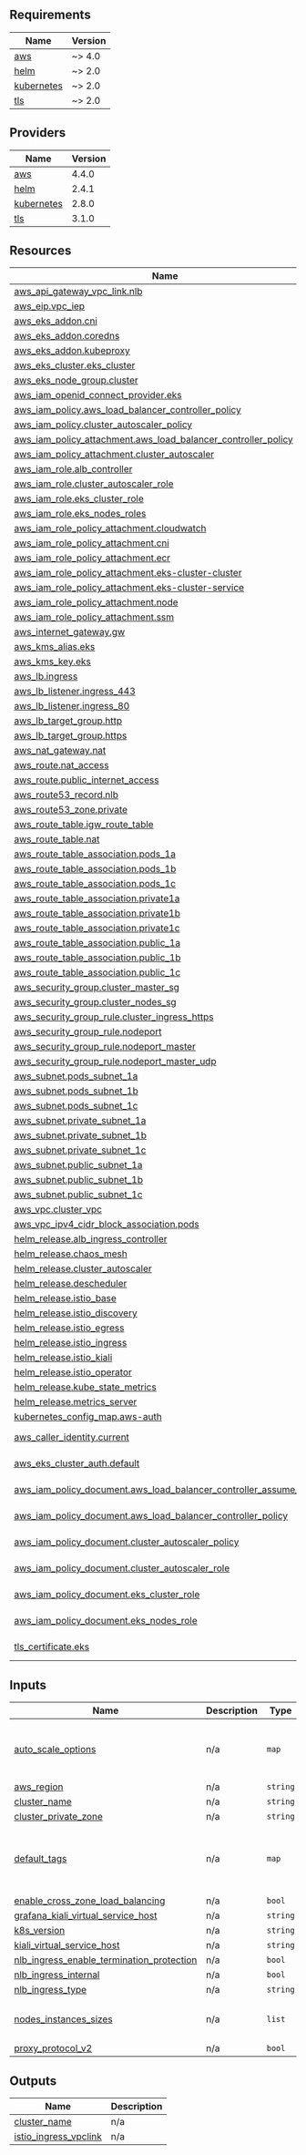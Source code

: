 <!-- BEGIN_TF_DOCS -->
## Requirements

| Name | Version |
|------|---------|
| <a name="requirement_aws"></a> [aws](#requirement\_aws) | ~> 4.0 |
| <a name="requirement_helm"></a> [helm](#requirement\_helm) | ~> 2.0 |
| <a name="requirement_kubernetes"></a> [kubernetes](#requirement\_kubernetes) | ~> 2.0 |
| <a name="requirement_tls"></a> [tls](#requirement\_tls) | ~> 2.0 |

## Providers

| Name | Version |
|------|---------|
| <a name="provider_aws"></a> [aws](#provider\_aws) | 4.4.0 |
| <a name="provider_helm"></a> [helm](#provider\_helm) | 2.4.1 |
| <a name="provider_kubernetes"></a> [kubernetes](#provider\_kubernetes) | 2.8.0 |
| <a name="provider_tls"></a> [tls](#provider\_tls) | 3.1.0 |


## Resources

| Name | Type |
|------|------|
| [aws_api_gateway_vpc_link.nlb](https://registry.terraform.io/providers/aws/latest/docs/resources/api_gateway_vpc_link) | resource |
| [aws_eip.vpc_iep](https://registry.terraform.io/providers/aws/latest/docs/resources/eip) | resource |
| [aws_eks_addon.cni](https://registry.terraform.io/providers/aws/latest/docs/resources/eks_addon) | resource |
| [aws_eks_addon.coredns](https://registry.terraform.io/providers/aws/latest/docs/resources/eks_addon) | resource |
| [aws_eks_addon.kubeproxy](https://registry.terraform.io/providers/aws/latest/docs/resources/eks_addon) | resource |
| [aws_eks_cluster.eks_cluster](https://registry.terraform.io/providers/aws/latest/docs/resources/eks_cluster) | resource |
| [aws_eks_node_group.cluster](https://registry.terraform.io/providers/aws/latest/docs/resources/eks_node_group) | resource |
| [aws_iam_openid_connect_provider.eks](https://registry.terraform.io/providers/aws/latest/docs/resources/iam_openid_connect_provider) | resource |
| [aws_iam_policy.aws_load_balancer_controller_policy](https://registry.terraform.io/providers/aws/latest/docs/resources/iam_policy) | resource |
| [aws_iam_policy.cluster_autoscaler_policy](https://registry.terraform.io/providers/aws/latest/docs/resources/iam_policy) | resource |
| [aws_iam_policy_attachment.aws_load_balancer_controller_policy](https://registry.terraform.io/providers/aws/latest/docs/resources/iam_policy_attachment) | resource |
| [aws_iam_policy_attachment.cluster_autoscaler](https://registry.terraform.io/providers/aws/latest/docs/resources/iam_policy_attachment) | resource |
| [aws_iam_role.alb_controller](https://registry.terraform.io/providers/aws/latest/docs/resources/iam_role) | resource |
| [aws_iam_role.cluster_autoscaler_role](https://registry.terraform.io/providers/aws/latest/docs/resources/iam_role) | resource |
| [aws_iam_role.eks_cluster_role](https://registry.terraform.io/providers/aws/latest/docs/resources/iam_role) | resource |
| [aws_iam_role.eks_nodes_roles](https://registry.terraform.io/providers/aws/latest/docs/resources/iam_role) | resource |
| [aws_iam_role_policy_attachment.cloudwatch](https://registry.terraform.io/providers/aws/latest/docs/resources/iam_role_policy_attachment) | resource |
| [aws_iam_role_policy_attachment.cni](https://registry.terraform.io/providers/aws/latest/docs/resources/iam_role_policy_attachment) | resource |
| [aws_iam_role_policy_attachment.ecr](https://registry.terraform.io/providers/aws/latest/docs/resources/iam_role_policy_attachment) | resource |
| [aws_iam_role_policy_attachment.eks-cluster-cluster](https://registry.terraform.io/providers/aws/latest/docs/resources/iam_role_policy_attachment) | resource |
| [aws_iam_role_policy_attachment.eks-cluster-service](https://registry.terraform.io/providers/aws/latest/docs/resources/iam_role_policy_attachment) | resource |
| [aws_iam_role_policy_attachment.node](https://registry.terraform.io/providers/aws/latest/docs/resources/iam_role_policy_attachment) | resource |
| [aws_iam_role_policy_attachment.ssm](https://registry.terraform.io/providers/aws/latest/docs/resources/iam_role_policy_attachment) | resource |
| [aws_internet_gateway.gw](https://registry.terraform.io/providers/aws/latest/docs/resources/internet_gateway) | resource |
| [aws_kms_alias.eks](https://registry.terraform.io/providers/aws/latest/docs/resources/kms_alias) | resource |
| [aws_kms_key.eks](https://registry.terraform.io/providers/aws/latest/docs/resources/kms_key) | resource |
| [aws_lb.ingress](https://registry.terraform.io/providers/aws/latest/docs/resources/lb) | resource |
| [aws_lb_listener.ingress_443](https://registry.terraform.io/providers/aws/latest/docs/resources/lb_listener) | resource |
| [aws_lb_listener.ingress_80](https://registry.terraform.io/providers/aws/latest/docs/resources/lb_listener) | resource |
| [aws_lb_target_group.http](https://registry.terraform.io/providers/aws/latest/docs/resources/lb_target_group) | resource |
| [aws_lb_target_group.https](https://registry.terraform.io/providers/aws/latest/docs/resources/lb_target_group) | resource |
| [aws_nat_gateway.nat](https://registry.terraform.io/providers/aws/latest/docs/resources/nat_gateway) | resource |
| [aws_route.nat_access](https://registry.terraform.io/providers/aws/latest/docs/resources/route) | resource |
| [aws_route.public_internet_access](https://registry.terraform.io/providers/aws/latest/docs/resources/route) | resource |
| [aws_route53_record.nlb](https://registry.terraform.io/providers/aws/latest/docs/resources/route53_record) | resource |
| [aws_route53_zone.private](https://registry.terraform.io/providers/aws/latest/docs/resources/route53_zone) | resource |
| [aws_route_table.igw_route_table](https://registry.terraform.io/providers/aws/latest/docs/resources/route_table) | resource |
| [aws_route_table.nat](https://registry.terraform.io/providers/aws/latest/docs/resources/route_table) | resource |
| [aws_route_table_association.pods_1a](https://registry.terraform.io/providers/aws/latest/docs/resources/route_table_association) | resource |
| [aws_route_table_association.pods_1b](https://registry.terraform.io/providers/aws/latest/docs/resources/route_table_association) | resource |
| [aws_route_table_association.pods_1c](https://registry.terraform.io/providers/aws/latest/docs/resources/route_table_association) | resource |
| [aws_route_table_association.private1a](https://registry.terraform.io/providers/aws/latest/docs/resources/route_table_association) | resource |
| [aws_route_table_association.private1b](https://registry.terraform.io/providers/aws/latest/docs/resources/route_table_association) | resource |
| [aws_route_table_association.private1c](https://registry.terraform.io/providers/aws/latest/docs/resources/route_table_association) | resource |
| [aws_route_table_association.public_1a](https://registry.terraform.io/providers/aws/latest/docs/resources/route_table_association) | resource |
| [aws_route_table_association.public_1b](https://registry.terraform.io/providers/aws/latest/docs/resources/route_table_association) | resource |
| [aws_route_table_association.public_1c](https://registry.terraform.io/providers/aws/latest/docs/resources/route_table_association) | resource |
| [aws_security_group.cluster_master_sg](https://registry.terraform.io/providers/aws/latest/docs/resources/security_group) | resource |
| [aws_security_group.cluster_nodes_sg](https://registry.terraform.io/providers/aws/latest/docs/resources/security_group) | resource |
| [aws_security_group_rule.cluster_ingress_https](https://registry.terraform.io/providers/aws/latest/docs/resources/security_group_rule) | resource |
| [aws_security_group_rule.nodeport](https://registry.terraform.io/providers/aws/latest/docs/resources/security_group_rule) | resource |
| [aws_security_group_rule.nodeport_master](https://registry.terraform.io/providers/aws/latest/docs/resources/security_group_rule) | resource |
| [aws_security_group_rule.nodeport_master_udp](https://registry.terraform.io/providers/aws/latest/docs/resources/security_group_rule) | resource |
| [aws_subnet.pods_subnet_1a](https://registry.terraform.io/providers/aws/latest/docs/resources/subnet) | resource |
| [aws_subnet.pods_subnet_1b](https://registry.terraform.io/providers/aws/latest/docs/resources/subnet) | resource |
| [aws_subnet.pods_subnet_1c](https://registry.terraform.io/providers/aws/latest/docs/resources/subnet) | resource |
| [aws_subnet.private_subnet_1a](https://registry.terraform.io/providers/aws/latest/docs/resources/subnet) | resource |
| [aws_subnet.private_subnet_1b](https://registry.terraform.io/providers/aws/latest/docs/resources/subnet) | resource |
| [aws_subnet.private_subnet_1c](https://registry.terraform.io/providers/aws/latest/docs/resources/subnet) | resource |
| [aws_subnet.public_subnet_1a](https://registry.terraform.io/providers/aws/latest/docs/resources/subnet) | resource |
| [aws_subnet.public_subnet_1b](https://registry.terraform.io/providers/aws/latest/docs/resources/subnet) | resource |
| [aws_subnet.public_subnet_1c](https://registry.terraform.io/providers/aws/latest/docs/resources/subnet) | resource |
| [aws_vpc.cluster_vpc](https://registry.terraform.io/providers/aws/latest/docs/resources/vpc) | resource |
| [aws_vpc_ipv4_cidr_block_association.pods](https://registry.terraform.io/providers/aws/latest/docs/resources/vpc_ipv4_cidr_block_association) | resource |
| [helm_release.alb_ingress_controller](https://registry.terraform.io/providers/helm/latest/docs/resources/release) | resource |
| [helm_release.chaos_mesh](https://registry.terraform.io/providers/helm/latest/docs/resources/release) | resource |
| [helm_release.cluster_autoscaler](https://registry.terraform.io/providers/helm/latest/docs/resources/release) | resource |
| [helm_release.descheduler](https://registry.terraform.io/providers/helm/latest/docs/resources/release) | resource |
| [helm_release.istio_base](https://registry.terraform.io/providers/helm/latest/docs/resources/release) | resource |
| [helm_release.istio_discovery](https://registry.terraform.io/providers/helm/latest/docs/resources/release) | resource |
| [helm_release.istio_egress](https://registry.terraform.io/providers/helm/latest/docs/resources/release) | resource |
| [helm_release.istio_ingress](https://registry.terraform.io/providers/helm/latest/docs/resources/release) | resource |
| [helm_release.istio_kiali](https://registry.terraform.io/providers/helm/latest/docs/resources/release) | resource |
| [helm_release.istio_operator](https://registry.terraform.io/providers/helm/latest/docs/resources/release) | resource |
| [helm_release.kube_state_metrics](https://registry.terraform.io/providers/helm/latest/docs/resources/release) | resource |
| [helm_release.metrics_server](https://registry.terraform.io/providers/helm/latest/docs/resources/release) | resource |
| [kubernetes_config_map.aws-auth](https://registry.terraform.io/providers/kubernetes/latest/docs/resources/config_map) | resource |
| [aws_caller_identity.current](https://registry.terraform.io/providers/aws/latest/docs/data-sources/caller_identity) | data source |
| [aws_eks_cluster_auth.default](https://registry.terraform.io/providers/aws/latest/docs/data-sources/eks_cluster_auth) | data source |
| [aws_iam_policy_document.aws_load_balancer_controller_assume_role](https://registry.terraform.io/providers/aws/latest/docs/data-sources/iam_policy_document) | data source |
| [aws_iam_policy_document.aws_load_balancer_controller_policy](https://registry.terraform.io/providers/aws/latest/docs/data-sources/iam_policy_document) | data source |
| [aws_iam_policy_document.cluster_autoscaler_policy](https://registry.terraform.io/providers/aws/latest/docs/data-sources/iam_policy_document) | data source |
| [aws_iam_policy_document.cluster_autoscaler_role](https://registry.terraform.io/providers/aws/latest/docs/data-sources/iam_policy_document) | data source |
| [aws_iam_policy_document.eks_cluster_role](https://registry.terraform.io/providers/aws/latest/docs/data-sources/iam_policy_document) | data source |
| [aws_iam_policy_document.eks_nodes_role](https://registry.terraform.io/providers/aws/latest/docs/data-sources/iam_policy_document) | data source |
| [tls_certificate.eks](https://registry.terraform.io/providers/tls/latest/docs/data-sources/certificate) | data source |

## Inputs

| Name | Description | Type | Default | Required |
|------|-------------|------|---------|:--------:|
| <a name="input_auto_scale_options"></a> [auto\_scale\_options](#input\_auto\_scale\_options) | n/a | `map` | <pre>{<br>  "desired": 6,<br>  "max": 10,<br>  "min": 4<br>}</pre> | no |
| <a name="input_aws_region"></a> [aws\_region](#input\_aws\_region) | n/a | `string` | `"us-east-1"` | no |
| <a name="input_cluster_name"></a> [cluster\_name](#input\_cluster\_name) | n/a | `string` | `"eks-cluster"` | no |
| <a name="input_cluster_private_zone"></a> [cluster\_private\_zone](#input\_cluster\_private\_zone) | n/a | `string` | `"k8s.cluster"` | no |
| <a name="input_default_tags"></a> [default\_tags](#input\_default\_tags) | n/a | `map` | <pre>{<br>  "Environment": "prod",<br>  "Foo": "Bar",<br>  "Ping": "Pong"<br>}</pre> | no |
| <a name="input_enable_cross_zone_load_balancing"></a> [enable\_cross\_zone\_load\_balancing](#input\_enable\_cross\_zone\_load\_balancing) | n/a | `bool` | `true` | no |
| <a name="input_grafana_kiali_virtual_service_host"></a> [grafana\_kiali\_virtual\_service\_host](#input\_grafana\_kiali\_virtual\_service\_host) | n/a | `string` | `"grafana.kiali.k8s.raj.ninja"` | no |
| <a name="input_k8s_version"></a> [k8s\_version](#input\_k8s\_version) | n/a | `string` | `"1.20"` | no |
| <a name="input_kiali_virtual_service_host"></a> [kiali\_virtual\_service\_host](#input\_kiali\_virtual\_service\_host) | n/a | `string` | `"kiali.k8s.raj.ninja"` | no |
| <a name="input_nlb_ingress_enable_termination_protection"></a> [nlb\_ingress\_enable\_termination\_protection](#input\_nlb\_ingress\_enable\_termination\_protection) | n/a | `bool` | `false` | no |
| <a name="input_nlb_ingress_internal"></a> [nlb\_ingress\_internal](#input\_nlb\_ingress\_internal) | n/a | `bool` | `false` | no |
| <a name="input_nlb_ingress_type"></a> [nlb\_ingress\_type](#input\_nlb\_ingress\_type) | n/a | `string` | `"network"` | no |
| <a name="input_nodes_instances_sizes"></a> [nodes\_instances\_sizes](#input\_nodes\_instances\_sizes) | n/a | `list` | <pre>[<br>  "t3.large"<br>]</pre> | no |
| <a name="input_proxy_protocol_v2"></a> [proxy\_protocol\_v2](#input\_proxy\_protocol\_v2) | n/a | `bool` | `false` | no |

## Outputs

| Name | Description |
|------|-------------|
| <a name="output_cluster_name"></a> [cluster\_name](#output\_cluster\_name) | n/a |
| <a name="output_istio_ingress_vpclink"></a> [istio\_ingress\_vpclink](#output\_istio\_ingress\_vpclink) | n/a |
<!-- END_TF_DOCS -->